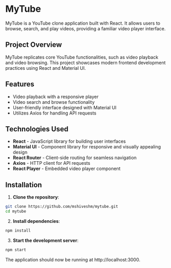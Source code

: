 # MyTube

MyTube is a YouTube clone application built with React. It allows users to browse, search, and play videos, providing a familiar video player interface.

## Project Overview

MyTube replicates core YouTube functionalities, such as video playback and video browsing. This project showcases modern frontend development practices using React and Material UI.

## Features

- Video playback with a responsive player
- Video search and browse functionality
- User-friendly interface designed with Material UI
- Utilizes Axios for handling API requests

## Technologies Used

- **React** - JavaScript library for building user interfaces
- **Material UI** - Component library for responsive and visually appealing design
- **React Router** - Client-side routing for seamless navigation
- **Axios** - HTTP client for API requests
- **React Player** - Embedded video player component

## Installation

1. **Clone the repository**:

```bash
git clone https://github.com/mshiveshm/mytube.git
cd mytube
```
2. **Install dependencies**:

```bash
npm install
```
3. **Start the development server**:

```bash
npm start
```
The application should now be running at http://localhost:3000.


